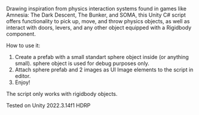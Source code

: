 Drawing inspiration from physics interaction systems
found in games like Amnesia: The Dark Descent,
The Bunker, and SOMA, this Unity C# script 
offers functionality to pick up, move, 
and throw physics objects, as well as 
interact with doors, levers, and any 
other object equipped with a Rigidbody component.

How to use it: 
1. Create a prefab with a small standart sphere object inside (or anything small). sphere object is used for debug purposes only.
2. Attach sphere prefab and 2 images as UI Image elements to the script in editor.
3. Enjoy!

The script only works with rigidbody objects.

Tested on Unity 2022.3.14f1 HDRP
